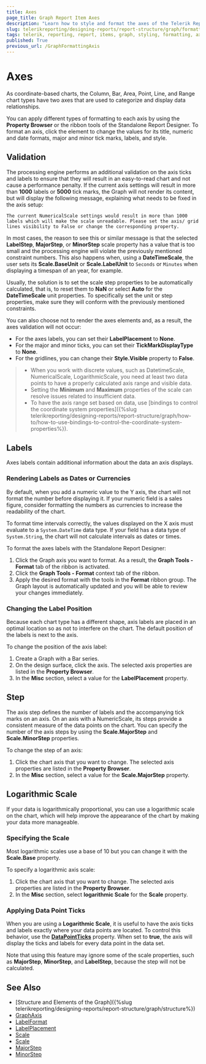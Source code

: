 ```yaml
---
title: Axes
page_title: Graph Report Item Axes 
description: "Learn how to style and format the axes of the Telerik Reporting Graph report item."
slug: telerikreporting/designing-reports/report-structure/graph/formatting-a-graph/axis
tags: telerik, reporting, report, items, graph, styling, formatting, axes
published: True
previous_url: /GraphFormattingAxis
---
```


# Axes

As coordinate-based charts, the Column, Bar, Area, Point, Line, and Range chart types have two axes that are used to categorize and display data relationships. 

You can apply different types of formatting to each axis by using the __Property Browser__ or the ribbon tools of the Standalone Report Designer. To format an axis, click the element to change the values for its title, numeric and date formats, major and minor tick marks, labels, and style. 

## Validation

The processing engine performs an additional validation on the axis ticks and labels to ensure that they will result in an easy-to-read chart and not cause a performance penalty. If the current axis settings will result in more than __1000__ labels or __5000__ tick marks, the Graph will not render its content, but will display the following message, explaining what needs to be fixed in the axis setup: 

`The current NumericalScale settings would result in more than 1000 labels which will make the scale unreadable. Please set the axis/ grid lines visibility to False or change the corresponding property.`

In most cases, the reason to see this or similar message is that the selected __LabelStep__, __MajorStep__, or __MinorStep__ scale property has a value that is too small and the processing engine will violate the previously mentioned constraint numbers. This also happens when, using a __DateTimeScale__, the user sets its __Scale.BaseUnit__ or __Scale.LabelUnit__ to `Seconds` or `Minutes` when displaying a timespan of an year, for example. 

Usually, the solution is to set the scale step properties to be automatically calculated, that is, to reset them to __NaN__ or select __Auto__ for the **DateTimeScale** unit properties. To specifically set the unit or step properties, make sure they will conform with the previously mentioned constraints. 

You can also choose not to render the axes elements and, as a result, the axes validation will not occur:

* For the axes labels, you can set their __LabelPlacement__ to __None__. 
* For the major and minor ticks, you can set their __TickMarkDisplayType__ to __None__. 
* For the gridlines, you can change their __Style.Visible__ property to __False__. 

> * When you work with discrete values, such as DatetimeScale, NumericalScale, LogarithmicScale, you need at least two data points to have a properly calculated axis range and visible data.
> * Setting the **Minimum** and **Maximum** properties of the scale can resolve issues related to insufficient data. 
> * To have the axis range set based on data, use [bindings to control the coordinate system properties]({%slug telerikreporting/designing-reports/report-structure/graph/how-to/how-to-use-bindings-to-control-the-coordinate-system-properties%}). 

## Labels

Axes labels contain additional information about the data an axis displays. 

### Rendering Labels as Dates or Currencies

By default, when you add a numeric value to the Y axis, the chart will not format the number before displaying it. If your numeric field is a sales figure, consider formatting the numbers as currencies to increase the readability of the chart. 

To format time intervals correctly, the values displayed on the X axis must evaluate to a `System.DateTime` data type. If your field has a data type of `System.String`, the chart will not calculate intervals as dates or times. 

To format the axes labels with the Standalone Report Designer:

1. Click the Graph axis you want to format. As a result, the __Graph Tools - Format__ tab of the ribbon is activated. 
1. Click the __Graph Tools - Format__ context tab of the ribbon. 
1. Apply the desired format with the tools in the **Format** ribbon group. The Graph layout is automatically updated and you will be able to review your changes immediately.

### Changing the Label Position 

Because each chart type has a different shape, axis labels are placed in an optimal location so as not to interfere on the chart. The default position of the labels is next to the axis. 

To change the position of the axis label: 

1. Create a Graph with a Bar series.
1. On the design surface, click the axis. The selected axis properties are listed in the __Property Browser__. 
1. In the __Misc__ section, select a value for the **LabelPlacement** property. 

## Step

The axis step defines the number of labels and the accompanying tick marks on an axis. On an axis with a NumericScale, its steps provide a consistent measure of the data points on the chart. You can specify the number of the axis steps by using the **Scale.MajorStep** and **Scale.MinorStep** properties. 

To change the step of an axis: 

1. Click the chart axis that you want to change. The selected axis properties are listed in the __Property Browser__. 
1. In the __Misc__ section, select a value for the **Scale.MajorStep** property. 

## Logarithmic Scale

If your data is logarithmically proportional, you can use a logarithmic scale on the chart, which will help improve the appearance of the chart by making your data more manageable. 

### Specifying the Scale

Most logarithmic scales use a base of 10 but you can change it with the **Scale.Base** property. 

To specify a logarithmic axis scale:

1. Click the chart axis that you want to change. The selected axis properties are listed in the __Property Browser__. 
1. In the __Misc__ section, select __logarithmic Scale__ for the __Scale__ property. 

### Applying Data Point Ticks

When you are using a __Logarithmic Scale__, it is useful to have the axis ticks and labels exactly where your data points are located. To control this behavior, use the [**DataPointTicks**](/reporting/api/Telerik.Reporting.NumericalScaleBase#Telerik_Reporting_NumericalScaleBase_DataPointTicks) property. When set to __true__, the axis will display the ticks and labels for every data point in the data set. 

Note that using this feature may ignore some of the scale properties, such as __MajorStep__, __MinorStep__, and __LabelStep__, because the step will not be calculated. 

## See Also

* [Structure and Elements of the Graph]({%slug telerikreporting/designing-reports/report-structure/graph/structure%}) 
* [GraphAxis](/reporting/api/Telerik.Reporting.GraphAxis)  
* [LabelFormat](/reporting/api/Telerik.Reporting.GraphAxis#Telerik_Reporting_GraphAxis_LabelFormat)  
* [LabelPlacement](/reporting/api/Telerik.Reporting.GraphAxis#Telerik_Reporting_GraphAxis_LabelPlacement)  
* [Scale](/reporting/api/Telerik.Reporting.GraphAxis#Telerik_Reporting_GraphAxis_Scale)  
* [Scale](/reporting/api/Telerik.Reporting.Scale)  
* [MajorStep](/reporting/api/Telerik.Reporting.NumericalScale#Telerik_Reporting_NumericalScale_MajorStep)  
* [MinorStep](/reporting/api/Telerik.Reporting.NumericalScale#Telerik_Reporting_NumericalScale_MinorStep)

